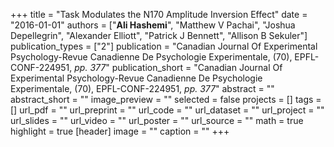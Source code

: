 +++
title = "Task Modulates the N170 Amplitude Inversion Effect"
date = "2016-01-01"
authors = ["**Ali Hashemi**", "Matthew V Pachai", "Joshua Depellegrin", "Alexander Elliott", "Patrick J Bennett", "Allison B Sekuler"]
publication_types = ["2"]
publication = "Canadian Journal Of Experimental Psychology-Revue Canadienne De Psychologie Experimentale, (70), EPFL-CONF-224951, _pp. 377_"
publication_short = "Canadian Journal Of Experimental Psychology-Revue Canadienne De Psychologie Experimentale, (70), EPFL-CONF-224951, _pp. 377_"
abstract = ""
abstract_short = ""
image_preview = ""
selected = false
projects = []
tags = []
url_pdf = ""
url_preprint = ""
url_code = ""
url_dataset = ""
url_project = ""
url_slides = ""
url_video = ""
url_poster = ""
url_source = ""
math = true
highlight = true
[header]
image = ""
caption = ""
+++
